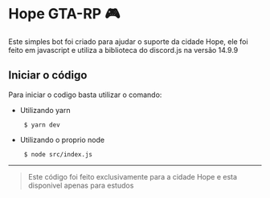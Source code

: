 # Hope GTA-RP 🎮

Este simples bot foi criado para ajudar o suporte da cidade Hope, ele foi feito em javascript e utiliza a biblioteca do discord.js na versão 14.9.9

## Iniciar o código

Para iniciar o codigo basta utilizar o comando:

- Utilizando yarn
	<pre><code> $ yarn dev </code></pre>

- Utilizando o proprio node
	<pre><code> $ node src/index.js</code></pre>

---

> Este código foi feito exclusivamente para a cidade Hope e esta disponivel apenas para estudos
